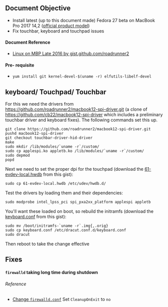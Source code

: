 ## Document Objective
- Install latest (up to this document made) Fedora 27 beta on MacBook Pro 2017 14,2 ([official product model](https://support.apple.com/en-hk/HT201300))
- Fix touchbar, keyboard and touchpad issues

#### Document Reference
- [Linux on MBP Late 2016 by gist.github.com/roadrunner2](https://gist.github.com/roadrunner2/1289542a748d9a104e7baec6a92f9cd7)

#### Pre- requisite
- ```yum install git kernel-devel-$(uname -r) elfutils-libelf-devel```

## keyboard/ Touchpad/ Touchbar

For this we need the drivers from https://github.com/roadrunner2/macbook12-spi-driver.git (a clone of https://github.com/cb22/macbook12-spi-driver which includes a preliminary touchbar driver and keyboard fixes). The following commands set this up.

```
git clone https://github.com/roadrunner2/macbook12-spi-driver.git
pushd macbook12-spi-driver
git checkout touchbar-driver-hid-driver
make
sudo mkdir /lib/modules/`uname -r`/custom/
sudo cp applespi.ko appletb.ko /lib/modules/`uname -r`/custom/
sudo depmod
popd
```

Next we need to set the proper dpi for the touchpad (download the [61-evdev-local.hwdb](https://gist.github.com/roadrunner2/1289542a748d9a104e7baec6a92f9cd7#file-61-evdev-local-hwdb) from this gist):

```
sudo cp 61-evdev-local.hwdb /etc/udev/hwdb.d/
```

Test the drivers by loading them and their dependencies:

```
sudo modprobe intel_lpss_pci spi_pxa2xx_platform applespi appletb
```

You'll want these loaded on boot, so rebuild the initramfs (download the [keyboard.conf](https://gist.github.com/roadrunner2/1289542a748d9a104e7baec6a92f9cd7#file-keyboard-conf) from this gist):

```
sudo mv /boot/initramfs-`uname -r`.img{,.orig}
sudo cp keyboard.conf /etc/dracut.conf.d/keyboard.conf
sudo dracut
```

Then reboot to take the change effective

## Fixes

#### ```firewalld``` taking long time during shutdown
###### Reference
- [Change ```firewalld.conf```](https://bugzilla.redhat.com/show_bug.cgi?id=1294415#c10)
Set ```CleanupOnExit``` to ```no```
